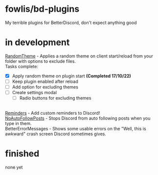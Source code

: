 # fowlis/bd-plugins

My terrible plugins for BetterDiscord, don't expect anything good

# in development

<a href="https://github.com/fowlis/bd-plugins/tree/main/RandomTheme" target="_blank">RandomTheme</a> - Applies a random theme on client start/reload from your folder with options to exclude files.<br>
Tasks complete:
- [x] Apply random theme on plugin start **(Completed 17/10/22)**
- [ ] Keep plugin enabled after reload
- [ ] Add option for excluding themes
- [ ] Create settings modal
    - [ ] Radio buttons for excluding themes

<br><a href="https://github.com/fowlis/bd-plugins/tree/main/Reminders" target="_blank">Reminders</a> - Add custom reminders to Discord!
<br>
<a href="https://github.com/fowlis/bd-plugins/tree/main/NoAutoFollowPosts" target="_blank">NoAutoFollowPosts</a> - Stops Discord from auto following posts when you type in them.<br>
BetterErrorMessages - Shows some usable errors on the "Well, this is awkward" crash screen Discord sometimes gives.


# finished

none yet
